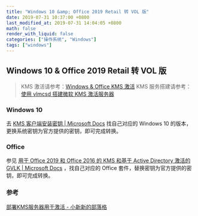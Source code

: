 ```yaml
---
title: "Windows 10 &amp; Office 2019 Retail 转 VOL 版"
date: 2019-07-31 10:37:00 +0800
last_modified_at: 2019-07-31 14:04:05 +0800
math: false
render_with_liquid: false
categories: ["操作系统", "Windows"]
tags: ["windows"]
---
```


## Windows 10 & Office 2019 Retail 转 VOL 版

> KMS 激活请参考：[Windows & Office KMS 激活](https://blog.lucien.ink/archives/462/)
> KMS 服务搭建请参考：[使用 vlmcsd 搭建微软 KMS 激活服务器](https://blog.lucien.ink/archives/435/)

### Windows 10

去 [KMS 客户端安装密钥 | Microsoft Docs](https://docs.microsoft.com/zh-cn/windows-server/get-started/kmsclientkeys#windows-10-all-supported-semi-annual-channel-versions) 找自己对应的 Windows 10 的版本，更换系统密钥为官方提供的密钥，即可完成转换。

### Office

参见 [用于 Office 2019 和 Office 2016 的 KMS 和基于 Active Directory 激活的 GVLK | Microsoft Docs](https://docs.microsoft.com/zh-cn/DeployOffice/vlactivation/gvlks#gvlks-for-office-2019) ，找自己对应的 Office 套件，替换密钥为官方提供的密钥，即可完成转换。

### 参考

[部署KMS服务器用于激活 - 小新新的部落格](https://www.xiaox.me/articles/kms_server_for_activation/)